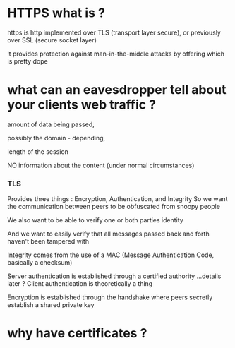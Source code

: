 # HTTPS what is ?

https is http implemented over TLS (transport layer secure), or previously over SSL (secure socket layer)

it provides protection against man-in-the-middle attacks by offering which is pretty dope

# what can an eavesdropper tell about your clients web traffic ?

amount of data being passed,

possibly the domain - depending,

length of the session

NO information about the content (under normal circumstances)

### TLS

Provides three things : Encryption, Authentication, and Integrity
So we want the communication between peers to be obfuscated from snoopy people

We also want to be able to verify one or both parties identity

And we want to easily verify that all messages passed back and forth haven't been tampered with

Integrity comes from the use of a MAC (Message Authentication Code, basically a checksum)

Server authentication is established through a certified authority ...details later ?
Client authentication is theoretically a thing

Encryption is established through the handshake where peers secretly establish a shared private key

# why have certificates ?
